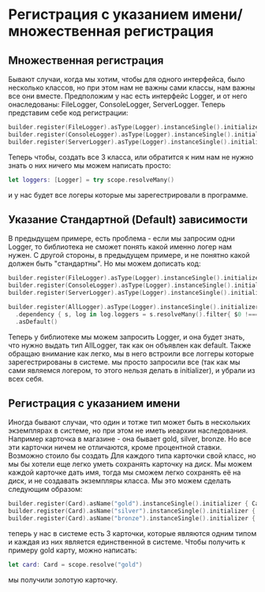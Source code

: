 # Регистрация с указанием имени/ множественная регистрация

## Множественная регистрация

Бывают случаи, когда мы хотим, чтобы для одного интерфейса, было несколько классов, но при этом нам не важны сами классы, нам важны все они вместе. Предположим у нас есть интерфейс Logger, и от него онаследованы: FileLogger, ConsoleLogger, ServerLogger. Теперь представим себе код регистрации:
```Swift
builder.register(FileLogger).asType(Logger).instanceSingle().initializer { FileLogger("file.txt") }
builder.register(ConsoleLogger).asType(Logger).instanceSingle().initializer { ConsoleLogger() }
builder.register(ServerLogger).asType(Logger).instanceSingle().initializer { ServerLogger("http://server.com/") }
```

Теперь чтобы, создать все 3 класса, или обратится к ним нам не нужно знать о них ничего мы можем написать просто:
```Swift
let loggers: [Logger] = try scope.resolveMany()
```
и у нас будет все логеры которые мы зарегестрировали в программе.

## Указание Стандартной (Default) зависимости
В предыдущем примере, есть проблема - если мы запросим одни Logger, то библиотека не сможет понять какой именно логер нам нужен. С другой стороны, в предыдущем примере, и не понятно какой должен быть "стандартны". Но мы можем дописать код:
```Swift
builder.register(FileLogger).asType(Logger).instanceSingle().initializer { FileLogger("file.txt") }
builder.register(ConsoleLogger).asType(Logger).instanceSingle().initializer { ConsoleLogger() }
builder.register(ServerLogger).asType(Logger).instanceSingle().initializer { ServerLogger("http://server.com/") }

builder.register(AllLogger).asType(Logger).instanceSingle().initializer { AllLogger() }
  .dependency { s, log in log.loggers = s.resolveMany().filter{ $0 !=== log } }
  .asDefault()
```

Теперь у библиотеке мы можем запросить Logger, и она будет знать, что нужно выдать тип AllLogger, так как он объявлен как default. Также обращаю внимание как легко, мы в него встроили все логгеры которые зарегестрированы в системе. мы просто запросили все (так как мы сами являемся логером, то этого нельзя делать в initializer), и убрали из всех себя.

## Регистрация с указанием имени
Иногда бывают случаи, что один и тотже тип может быть в нескольких экземплярах в системе, но при этом не иметь иеархии наследования. Например карточка в магазине - она бывает gold, silver, bronze. Но все эти карточки ничем не отличаются, кроме процентной ставки. Возможно стоило бы создать Для каждого типа карточки свой класс, но мы бы хотели еще легко уметь сохранять карточку на диск. Мы можем каждой карточке дать имя, тогда мы сможем легко сохранять её на диск, и не создавать экземпляры класса. Мы это можем сделать следующим образом:
```Swift
builder.register(Card).asName("gold").instanceSingle().initializer { Card(percent:0.15) }
builder.register(Card).asName("silver").instanceSingle().initializer { Card(percent:0.10) }
builder.register(Card).asName("bronze").instanceSingle().initializer { Card(percent:0.7) }
```

теперь у нас в системе есть 3 карточки, которые являются одним типом и каждая из них является единственной в системе. Чтобы получить к примеру gold карту, можно написать:
```Swift
let card: Card = scope.resolve("gold")
```

мы получили золотую карточку.